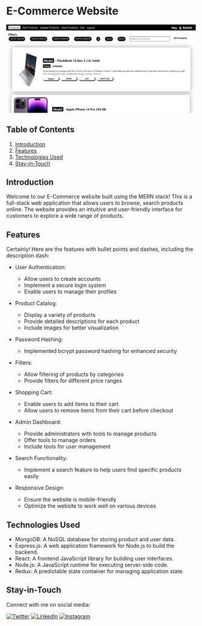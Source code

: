# E-Commerce Website 
![sample website image](image.png)





## Table of Contents

1. [Introduction](#introduction)
2. [Features](#features)
3. [Technologies Used](#technologies-used)
4. [Stay-in-Touch](#Stay-in-Touch)


## Introduction

Welcome to our E-Commerce website built using the MERN stack! This is a full-stack web application that allows users to browse, search products online. The website provides an intuitive and user-friendly interface for customers to explore a wide range of products.

## Features

Certainly! Here are the features with bullet points and dashes, including the description dash:

- User Authentication:
  - Allow users to create accounts
  - Implement a secure login system
  - Enable users to manage their profiles

- Product Catalog:
  - Display a variety of products
  - Provide detailed descriptions for each product
  - Include images for better visualization

- Password Hashing:
  - Implemented bcrypt password hashing for enhanced security

- Filters:
  - Allow filtering of products by categories
  - Provide filters for different price ranges

- Shopping Cart:
  - Enable users to add items to their cart
  - Allow users to remove items from their cart before checkout

- Admin Dashboard:
  - Provide administrators with tools to manage products
  - Offer tools to manage orders
  - Include tools for user management

- Search Functionality:
  - Implement a search feature to help users find specific products easily

- Responsive Design:
  - Ensure the website is mobile-friendly
  - Optimize the website to work well on various devices

## Technologies Used

- MongoDB: A NoSQL database for storing product and user data.
- Express.js: A web application framework for Node.js to build the backend.
- React: A frontend JavaScript library for building user interfaces.
- Node.js: A JavaScript runtime for executing server-side code.
- Redux: A predictable state container for managing application state.

## Stay-in-Touch

Connect with me on social media:

[![Twitter](https://img.shields.io/badge/Twitter-rohith_m_kira-blu)](https://twitter.com/rohith_m_kira)
[![LinkedIn](https://img.shields.io/badge/LinkedIn-rohith_kira-informational)](https://www.linkedin.com/in/rohith-kira-bab309267/)
[![Instagram](https://img.shields.io/badge/Instagram-rohith_codes-orange)](https://www.instagram.com/rohith_codes/)


